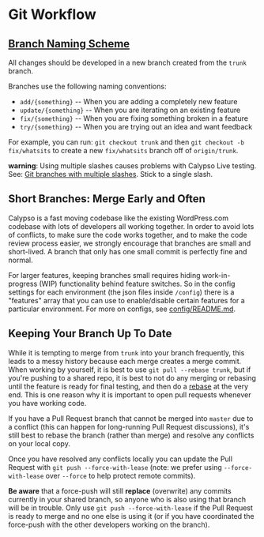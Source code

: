 # Git Workflow

## [Branch Naming Scheme](#branch-naming-scheme)

All changes should be developed in a new branch created from the `trunk` branch.

Branches use the following naming conventions:

- `add/{something}` -- When you are adding a completely new feature
- `update/{something}` -- When you are iterating on an existing feature
- `fix/{something}` -- When you are fixing something broken in a feature
- `try/{something}` -- When you are trying out an idea and want feedback

For example, you can run: `git checkout trunk` and then `git checkout -b fix/whatsits` to create a new `fix/whatsits` branch off of `origin/trunk`.

**warning**: Using multiple slashes causes problems with Calypso Live testing. See: [Git branches with multiple slashes](https://stackoverflow.com/questions/2527355/using-the-slash-character-in-git-branch-name). Stick to a single slash.

## Short Branches: Merge Early and Often

Calypso is a fast moving codebase like the existing WordPress.com codebase with lots of developers all working together. In order to avoid lots of conflicts, to make sure the code works together, and to make the code review process easier, we strongly encourage that branches are small and short-lived. A branch that only has one small commit is perfectly fine and normal.

For larger features, keeping branches small requires hiding work-in-progress (WIP) functionality behind feature switches. So in the config settings for each environment (the json files inside `/config`) there is a "features" array that you can use to enable/disable certain features for a particular environment. For more on configs, see [config/README.md](../config/README.md).

## Keeping Your Branch Up To Date

While it is tempting to merge from `trunk` into your branch frequently, this leads to a messy history because each merge creates a merge commit. When working by yourself, it is best to use `git pull --rebase trunk`, but if you're pushing to a shared repo, it is best to not do any merging or rebasing until the feature is ready for final testing, and then do a [rebase](https://github.com/edx/edx-platform/wiki/How-to-Rebase-a-Pull-Request) at the very end. This is one reason why it is important to open pull requests whenever you have working code.

If you have a Pull Request branch that cannot be merged into `master` due to a conflict (this can happen for long-running Pull Request discussions), it's still best to rebase the branch (rather than merge) and resolve any conflicts on your local copy.

Once you have resolved any conflicts locally you can update the Pull Request with `git push --force-with-lease` (note: we prefer using `--force-with-lease` over `--force` to help protect remote commits).

**Be aware** that a force-push will still **replace** (overwrite) any commits currently in your shared branch, so anyone who is also using that branch will be in trouble. Only use `git push --force-with-lease` if the Pull Request is ready to merge and no one else is using it (or if you have coordinated the force-push with the other developers working on the branch).
